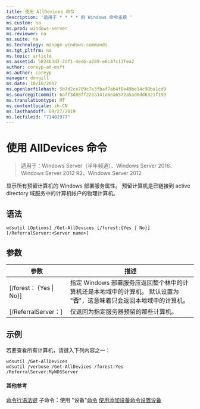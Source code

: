 ```yaml
---
title: 使用 AllDevices 命令
description: '适用于 * * * * 的 Windows 命令主题 '
ms.custom: na
ms.prod: windows-server
ms.reviewer: na
ms.suite: na
ms.technology: manage-windows-commands
ms.tgt_pltfrm: na
ms.topic: article
ms.assetid: 5824b3d2-2df1-4ed6-a289-e6c47c13fea2
author: coreyp-at-msft
ms.author: coreyp
manager: dongill
ms.date: 10/16/2017
ms.openlocfilehash: 5b7d2ce709c7e3fbaf7ab4f0e49be14c98ba1cd9
ms.sourcegitcommit: 6aff3d88ff22ea141a6ea6572a5ad8dd6321f199
ms.translationtype: MT
ms.contentlocale: zh-CN
ms.lasthandoff: 09/27/2019
ms.locfileid: "71401977"
---
```

# <a name="using-the-get-alldevices-command"></a>使用 AllDevices 命令

>适用于：Windows Server（半年频道）、Windows Server 2016、Windows Server 2012 R2、Windows Server 2012

显示所有预留计算机的 Windows 部署服务属性。 预留计算机是已链接到 active directory 域服务中的计算机帐户的物理计算机。
## <a name="syntax"></a>语法
```
wdsutil [Options] /Get-AllDevices [/forest:{Yes | No}] [/ReferralServer:<Server name>]
```
## <a name="parameters"></a>参数
|参数|描述|
|-------|--------|
|[/forest： {Yes &#124; No}]|指定 Windows 部署服务应返回整个林中的计算机还是本地域中的计算机。 默认设置为 "**否**"，这意味着只会返回本地域中的计算机。|
|[/ReferralServer：<Server name>]|仅返回为指定服务器预留的那些计算机。|
## <a name="BKMK_examples"></a>示例
若要查看所有计算机，请键入下列内容之一：
```
wdsutil /Get-AllDevices
wdsutil /verbose /Get-AllDevices /forest:Yes /ReferralServer:MyWDSServer
```
#### <a name="additional-references"></a>其他参考
[命令行语法键](command-line-syntax-key.md)
子命令：使用 "设备"[命令](using-the-get-device-command.md)
[使用添加设备命令](using-the-add-device-command.md)[设置设备](subcommand-set-device.md)

